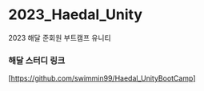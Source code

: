 # 2023_Haedal_Unity
2023 해달 준회원 부트캠프 유니티

### 해달 스터디 링크

[https://github.com/swimmin99/Haedal_UnityBootCamp]
